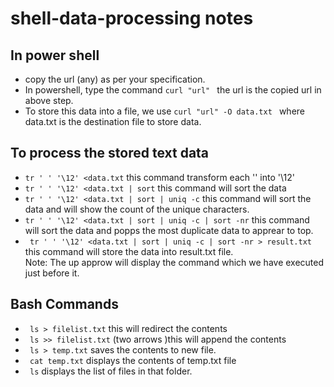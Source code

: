 # shell-data-processing notes
## In power shell
- copy the url (any) as per your specification. 
- In powershell, type the command ```curl "url" ``` the url is the copied url in above step.
- To store this data into a file, we use ```curl "url" -O data.txt ``` where data.txt is the destination file to store data.

## To process the stored text data
- ``` tr ' ' '\12' <data.txt ``` this command transform each '' into '\12' 
- ``` tr ' ' '\12' <data.txt | sort ``` this command will sort the data
- ``` tr ' ' '\12' <data.txt | sort | uniq -c ``` this command will sort the data and will show the count of the unique characters.
- ``` tr ' ' '\12' <data.txt | sort | uniq -c | sort -nr ``` this command will sort the data and popps the most duplicate data to apprear to top.
- ``` tr ' ' '\12' <data.txt | sort | uniq -c | sort -nr > result.txt``` this command will store the data into result.txt file.<br>
Note: The up approw will display the command which we have executed just before it.

## Bash Commands
- ``` ls > filelist.txt``` this will redirect the contents
- ``` ls >> filelist.txt``` (two arrows )this will append the contents
- ``` ls > temp.txt``` saves the contents to new file.
- ``` cat temp.txt``` displays the contents of temp.txt file
- ``` ls``` displays the list of files in that folder.
